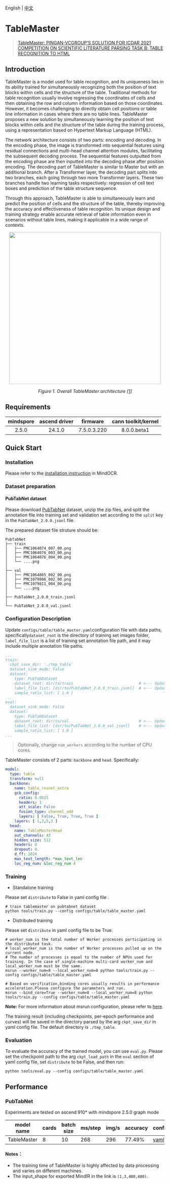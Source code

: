 English | [中文](https://github.com/mindspore-lab/mindocr/blob/main/configs/table/README_CN.md)

# TableMaster
<!--- Guideline: use url linked to abstract in ArXiv instead of PDF for fast loading.  -->

> [TableMaster: PINGAN-VCGROUP’S SOLUTION FOR ICDAR 2021 COMPETITION ON SCIENTIFIC LITERATURE PARSING TASK B: TABLE RECOGNITION TO HTML](https://arxiv.org/pdf/2105.01848.pdf)

## Introduction

<!--- Guideline: Introduce the model and architectures. Cite if you use/adopt paper explanation from others. -->

TableMaster is a model used for table recognition, and its uniqueness lies in its ability trained for simultaneously recognizing both the position of text blocks within cells and the structure of the table. Traditional methods for table recognition usually involve regressing the coordinates of cells and then obtaining the row and column information based on those coordinates. However, it becomes challenging to directly obtain cell positions or table line information in cases where there are no table lines. TableMaster proposes a new solution by simultaneously learning the position of text blocks within cells and the structure of the table during the training process, using a representation based on Hypertext Markup Language (HTML).

The network architecture consists of two parts: encoding and decoding. In the encoding phase, the image is transformed into sequential features using residual connections and multi-head channel attention modules, facilitating the subsequent decoding process. The sequential features outputted from the encoding phase are then inputted into the decoding phase after position encoding. The decoding part of TableMaster is similar to Master but with an additional branch. After a Transformer layer, the decoding part splits into two branches, each going through two more Transformer layers. These two branches handle two learning tasks respectively: regression of cell text boxes and prediction of the table structure sequence.

Through this approach, TableMaster is able to simultaneously learn and predict the position of cells and the structure of the table, thereby improving the accuracy and effectiveness of table recognition. Its unique design and training strategy enable accurate retrieval of table information even in scenarios without table lines, making it applicable in a wide range of contexts.

<p align="center">
  <img src="https://github.com/tonytonglt/mindocr-fork/assets/54050944/556ad4a5-d892-44c4-9d57-c22f6f5510fc" width=480 />
</p>
<p align="center">
  <em> Figure 1. Overall TableMaster architecture [<a href="#references">1</a>] </em>
</p>

## Requirements

| mindspore  | ascend driver  |    firmware    | cann toolkit/kernel |
|:----------:|:--------------:|:--------------:|:-------------------:|
|   2.5.0    |    24.1.0      |   7.5.0.3.220  |     8.0.0.beta1     |

## Quick Start

### Installation

Please refer to the [installation instruction](https://github.com/mindspore-lab/mindocr#installation) in MindOCR.

### Dataset preparation

#### PubTabNet dataset

Please download [PubTabNet](https://github.com/ibm-aur-nlp/PubTabNet) dataset, unzip the zip files, and split the annotation file into training set and validation set according to the `split` key in the `PubTabNet_2.0.0.jsonl` file.


The prepared dataset file struture should be:


``` text
PubTabNet
├── train
│   ├── PMC1064074_007_00.png
│   ├── PMC1064076_003_00.png
│   ├── PMC1064076_004_00.png
│   └── ....png
│  
├── val
│   ├── PMC1064865_002_00.png
│   ├── PMC1079806_002_00.png
│   ├── PMC1079811_004_00.png
│   └── ....png
│
├── PubTabNet_2.0.0_train.jsonl
│
└── PubTabNet_2.0.0_val.jsonl
```


### Configuration Description

Update `configs/table/table_master.yaml`configuration file with data paths,
specifically`dataset_root` is the directory of training set images folder, `label_file_list` is a list of training set annotation file path, and it may include multiple annotation file paths.

```yaml
...
train:
  ckpt_save_dir: './tmp_table'
  dataset_sink_mode: False
  dataset:
    type: PubTabDataset
    dataset_root: dir/to/train                             # <--- Update
    label_file_list: [dir/to/PubTabNet_2.0.0_train.jsonl]  # <--- Update
    sample_ratio_list: [ 1.0 ]
...
eval:
  dataset_sink_mode: False
  dataset:
    type: PubTabDataset
    dataset_root: dir/to/val                               # <--- Update
    label_file_list: [dir/to/PubTabNet_2.0.0_val.jsonl]    # <--- Update
    sample_ratio_list: [ 1.0 ]
...
```

> Optionally, change `num_workers` according to the number of CPU cores.



TableMaster consists of 2 parts: `backbone` and `head`. Specifically:

```yaml
model:
  type: table
  transform: null
  backbone:
    name: table_resnet_extra
    gcb_config:
      ratio: 0.0625
      headers: 1
      att_scale: False
      fusion_type: channel_add
      layers: [ False, True, True, True ]
    layers: [ 1,2,5,3 ]
  head:
    name: TableMasterHead
    out_channels: 43
    hidden_size: 512
    headers: 8
    dropout: 0.
    d_ff: 2024
    max_text_length: *max_text_len
    loc_reg_num: &loc_reg_num 4
```

### Training

* Standalone training

Please set `distribute` to False in yaml config file .

``` shell
# train tablemaster on pubtabnet dataset
python tools/train.py --config configs/table/table_master.yaml
```

* Distributed training

Please set `distribute` in yaml config file to be True.

```shell
# worker_num is the total number of Worker processes participating in the distributed task.
# local_worker_num is the number of Worker processes pulled up on the current node.
# The number of processes is equal to the number of NPUs used for training. In the case of single-machine multi-card worker_num and local_worker_num must be the same.
msrun --worker_num=8 --local_worker_num=8 python tools/train.py --config configs/table/table_master.yaml

# Based on verification,binding cores usually results in performance acceleration.Please configure the parameters and run.
msrun --bind_core=True --worker_num=8 --local_worker_num=8 python tools/train.py --config configs/table/table_master.yaml
```
**Note:** For more information about msrun configuration, please refer to [here](https://www.mindspore.cn/docs/en/r2.5.0/model_train/parallel/msrun_launcher.html).


The training result (including checkpoints, per-epoch performance and curves) will be saved in the directory parsed by the arg `ckpt_save_dir` in yaml config file. The default directory is `./tmp_table`.

### Evaluation

To evaluate the accuracy of the trained model, you can use `eval.py`. Please set the checkpoint path to the arg `ckpt_load_path` in the `eval` section of yaml config file, set `distribute` to be False, and then run:

``` shell
python tools/eval.py --config configs/table/table_master.yaml
```

## Performance

### PubTabNet

Experiments are tested on ascend 910* with mindspore 2.5.0 graph mode
<div align="center">

| **model name** | **cards** | **batch size** | **ms/step** | **img/s** | **accuracy** | **config**  | **weight**                                                                            |
|----------------|-----------|----------------|-------------|-----------|--------------|-----------------------------------------------------|------------------------------------------------|
| TableMaster         | 8         | 10             | 268         | 296       | 77.49%       | [yaml](table_master.yaml) | [ckpt](https://download-mindspore.osinfra.cn/toolkits/mindocr/tablemaster/table_master-78bf35bb.ckpt) |
</div>

#### Notes：
- The training time of TableMaster is highly affected by data processing and varies on different machines.
- The input_shape for exported MindIR in the link is `(1,3,480,480)`.
